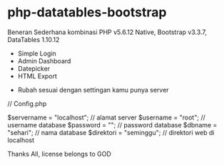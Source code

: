 
# php-datatables-bootstrap

Beneran Sederhana kombinasi PHP v5.6.12 Native, Bootstrap v3.3.7, DataTables 1.10.12
 - Simple Login
 - Admin Dashboard
 - Datepicker 
 - HTML Export

+ Rubah sesuai dengan settingan kamu punya server

// Config.php 

$servername = "localhost";  // alamat server
$username = "root";			// username database
$password = "";				// password database
$dbname = "sehari";		// nama database
$direktori = "seminggu";  // direktori web di localhost

Thanks All, license belongs to GOD

